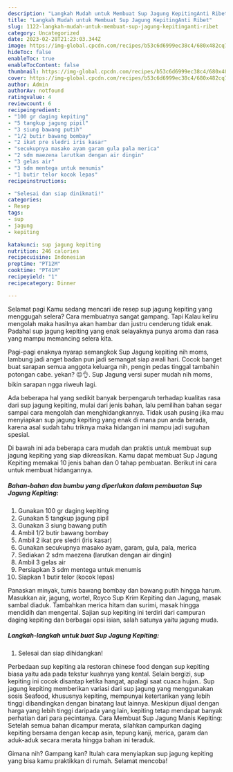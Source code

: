 ```yaml
---
description: "Langkah Mudah untuk Membuat Sup Jagung KepitingAnti Ribet"
title: "Langkah Mudah untuk Membuat Sup Jagung KepitingAnti Ribet"
slug: 1122-langkah-mudah-untuk-membuat-sup-jagung-kepitinganti-ribet
category: Uncategorized
date: 2023-02-28T21:23:03.344Z
image: https://img-global.cpcdn.com/recipes/b53c6d6999ec38c4/680x482cq70/sup-jagung-kepiting-foto-resep-utama.jpg
hideToc: false
enableToc: true
enableTocContent: false
thumbnail: https://img-global.cpcdn.com/recipes/b53c6d6999ec38c4/680x482cq70/sup-jagung-kepiting-foto-resep-utama.jpg
cover: https://img-global.cpcdn.com/recipes/b53c6d6999ec38c4/680x482cq70/sup-jagung-kepiting-foto-resep-utama.jpg
author: Admin
authorAv: notfound
ratingvalue: 4
reviewcount: 6
recipeingredient:
- "100 gr daging kepiting"
- "5 tangkup jagung pipil"
- "3 siung bawang putih"
- "1/2 butir bawang bombay"
- "2 ikat pre sledri iris kasar"
- "secukupnya masako ayam garam gula pala merica"
- "2 sdm maezena larutkan dengan air dingin"
- "3 gelas air"
- "3 sdm mentega untuk menumis"
- "1 butir telor kocok lepas"
recipeinstructions:

- "Selesai dan siap dinikmati!"
categories:
- Resep
tags:
- sup
- jagung
- kepiting

katakunci: sup jagung kepiting 
nutrition: 246 calories
recipecuisine: Indonesian
preptime: "PT12M"
cooktime: "PT41M"
recipeyield: "1"
recipecategory: Dinner

---
```



Selamat pagi Kamu sedang mencari ide resep sup jagung kepiting yang menggugah selera? Cara membuatnya sangat gampang. Tapi Kalau keliru mengolah maka hasilnya akan hambar dan justru cenderung tidak enak. Padahal sup jagung kepiting yang enak selayaknya punya aroma dan rasa yang mampu memancing selera kita.


Pagi-pagi enaknya nyarap semangkok Sup Jagung kepiting nih moms, lambung jadi anget badan pun jadi semangat siap awali hari. Cocok banget buat sarapan semua anggota keluarga nih, pengin pedas tinggal tambahin potongan cabe. yekan? 😉👌. Sup Jagung versi super mudah nih moms, bikin sarapan ngga riweuh lagi.

Ada beberapa hal yang sedikit banyak berpengaruh terhadap kualitas rasa dari sup jagung kepiting, mulai dari jenis bahan, lalu pemilihan bahan segar sampai cara mengolah dan menghidangkannya. Tidak usah pusing jika mau menyiapkan sup jagung kepiting yang enak di mana pun anda berada, karena asal sudah tahu triknya maka hidangan ini mampu jadi suguhan spesial.


Di bawah ini ada beberapa cara mudah dan praktis untuk membuat sup jagung kepiting yang siap dikreasikan. Kamu dapat membuat Sup Jagung Kepiting memakai 10 jenis bahan dan 0 tahap pembuatan. Berikut ini cara untuk membuat hidangannya.

<!--inarticleads1-->

##### Bahan-bahan dan bumbu yang diperlukan dalam pembuatan Sup Jagung Kepiting:

1. Gunakan 100 gr daging kepiting
1. Gunakan 5 tangkup jagung pipil
1. Gunakan 3 siung bawang putih
1. Ambil 1/2 butir bawang bombay
1. Ambil 2 ikat pre sledri (iris kasar)
1. Gunakan secukupnya masako ayam, garam, gula, pala, merica
1. Sediakan 2 sdm maezena (larutkan dengan air dingin)
1. Ambil 3 gelas air
1. Persiapkan 3 sdm mentega untuk menumis
1. Siapkan 1 butir telor (kocok lepas)


Panaskan minyak, tumis bawang bombay dan bawang putih hingga harum. Masukkan air, jagung, wortel, Royco Sup Krim Kepiting dan Jagung, masak sambal diaduk. Tambahkan merica hitam dan surimi, masak hingga mendidih dan mengental. Sajian sup kepiting ini terdiri dari campuran daging kepiting dan berbagai opsi isian, salah satunya yaitu jagung muda. 

<!--inarticleads2-->

##### Langkah-langkah untuk buat Sup Jagung Kepiting:


1. Selesai dan siap dihidangkan!

Perbedaan sup kepiting ala restoran chinese food dengan sup kepiting biasa yaitu ada pada tekstur kuahnya yang kental. Selain bergizi, sup kepiting ini cocok disantap ketika hangat, apalagi saat cuaca hujan.. Sup jagung kepiting memberikan variasi dari sup jagung yang menggunakan sosis Seafood, khususnya kepiting, mempunyai ketertarikan yang lebih tinggi dibandingkan dengan binatang laut lainnya. Meskipun dijual dengan harga yang lebih tinggi daripada yang lain, kepiting tetap mendapat banyak perhatian dari para pecintanya. Cara Membuat Sup Jagung Manis Kepiting: Setelah semua bahan dicampur merata, silahkan campurkan daging kepiting bersama dengan kecap asin, tepung kanji, merica, garam dan aduk-aduk secara merata hingga bahan ini teraduk. 

Gimana nih? Gampang kan? Itulah cara menyiapkan sup jagung kepiting yang bisa kamu praktikkan di rumah. Selamat mencoba!
